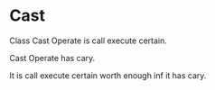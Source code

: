 # Cast

Class Cast Operate is call execute certain.

Cast Operate has cary.

It is call execute certain worth enough inf it has cary.